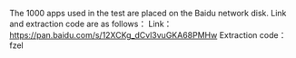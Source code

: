 The 1000 apps used in the test are placed on the Baidu network disk. Link and extraction code are as follows：
Link：https://pan.baidu.com/s/12XCKg_dCvl3vuGKA68PMHw 
Extraction code：fzel 
